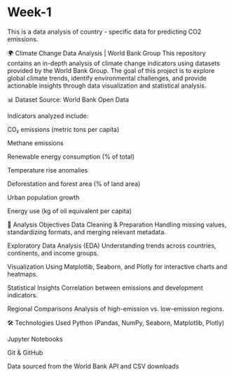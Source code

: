 # Week-1
This is a data analysis of country - specific data for predicting CO2 emissions.


🌍 Climate Change Data Analysis | World Bank Group
This repository contains an in-depth analysis of climate change indicators using datasets provided by the World Bank Group. The goal of this project is to explore global climate trends, identify environmental challenges, and provide actionable insights through data visualization and statistical analysis.


📊 Dataset
Source: World Bank Open Data

Indicators analyzed include:

CO₂ emissions (metric tons per capita)

Methane emissions

Renewable energy consumption (% of total)

Temperature rise anomalies

Deforestation and forest area (% of land area)

Urban population growth

Energy use (kg of oil equivalent per capita)

🧪 Analysis Objectives
Data Cleaning & Preparation
Handling missing values, standardizing formats, and merging relevant metadata.

Exploratory Data Analysis (EDA)
Understanding trends across countries, continents, and income groups.

Visualization
Using Matplotlib, Seaborn, and Plotly for interactive charts and heatmaps.

Statistical Insights
Correlation between emissions and development indicators.

Regional Comparisons
Analysis of high-emission vs. low-emission regions.


🛠️ Technologies Used
Python (Pandas, NumPy, Seaborn, Matplotlib, Plotly)

Jupyter Notebooks

Git & GitHub

Data sourced from the World Bank API and CSV downloads
